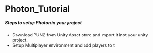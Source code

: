 # Photon_Tutorial

##### Steps to setup Photon in your project
- Download PUN2 from Unity Asset store and import it inot your unity project.
- Setup Multiplayer environment and add players to t
